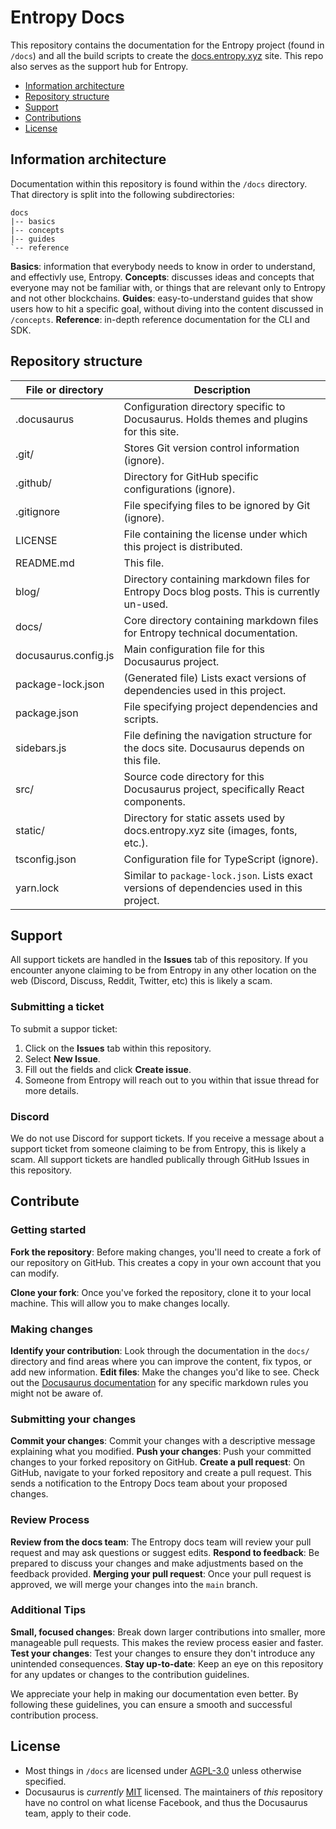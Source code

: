 # Entropy Docs

This repository contains the documentation for the Entropy project (found in `/docs`) and all the build scripts to create the [docs.entropy.xyz](https://docs.entropy.xyz) site. This repo also serves as the support hub for Entropy.

- [Information architecture](#information-architecture)
- [Repository structure](#repository-structure)
- [Support](#support)
- [Contributions](#contributions)
- [License](#license)

## Information architecture

Documentation within this repository is found within the `/docs` directory. That directory is split into the following subdirectories:

```plaintext
docs
|-- basics
|-- concepts
|-- guides
`-- reference
```

**Basics**: information that everybody needs to know in order to understand, and effectivly use, Entropy.
**Concepts**: discusses ideas and concepts that everyone may not be familiar with, or things that are relevant only to Entropy and not other blockchains.
**Guides**: easy-to-understand guides that show users how to hit a specific goal, without diving into the content discussed in `/concepts`.
**Reference**: in-depth reference documentation for the CLI and SDK.

## Repository structure

| File or directory | Description |
| --- | --- |
| .docusaurus | Configuration directory specific to Docusaurus. Holds themes and plugins for this site. |
| .git/ | Stores Git version control information (ignore). |
| .github/ | Directory for GitHub specific configurations (ignore). |
| .gitignore | File specifying files to be ignored by Git (ignore). |
| LICENSE | File containing the license under which this project is distributed. |
| README.md | This file. |
| blog/ | Directory containing markdown files for Entropy Docs blog posts. This is currently un-used. |
| docs/ | Core directory containing markdown files for Entropy technical documentation. |
| docusaurus.config.js | Main configuration file for this Docusaurus project. |
| package-lock.json | (Generated file) Lists exact versions of dependencies used in this project. |
| package.json | File specifying project dependencies and scripts. |
| sidebars.js | File defining the navigation structure for the docs site. Docusaurus depends on this file. |
| src/ | Source code directory for this Docusaurus project, specifically React components. |
| static/ | Directory for static assets used by docs.entropy.xyz site (images, fonts, etc.). |
| tsconfig.json | Configuration file for TypeScript (ignore). |
| yarn.lock | Similar to `package-lock.json`. Lists exact versions of dependencies used in this project. |

## Support

All support tickets are handled in the **Issues** tab of this repository. If you encounter anyone claiming to be from Entropy in any other location on the web (Discord, Discuss, Reddit, Twitter, etc) this is likely a scam.

### Submitting a ticket

To submit a suppor ticket:

1. Click on the **Issues** tab within this repository.
1. Select **New Issue**.
1. Fill out the fields and click **Create issue**.
1. Someone from Entropy will reach out to you within that issue thread for more details.

### Discord

We do not use Discord for support tickets. If you receive a message about a support ticket from someone claiming to be from Entropy, this is likely a scam. All support tickets are handled publically through GitHub Issues in this repository.

## Contribute

### Getting started

**Fork the repository**: Before making changes, you'll need to create a fork of our repository on GitHub. This creates a copy in your own account that you can modify.

**Clone your fork**: Once you've forked the repository, clone it to your local machine. This will allow you to make changes locally.

### Making changes

**Identify your contribution**: Look through the documentation in the `docs/` directory and find areas where you can improve the content, fix typos, or add new information.
**Edit files**: Make the changes you'd like to see. Check out the [Docusaurus documentation](https://docusaurus.io/docs/markdown-features) for any specific markdown rules you might not be aware of.

### Submitting your changes

**Commit your changes**: Commit your changes with a descriptive message explaining what you modified.
**Push your changes**: Push your committed changes to your forked repository on GitHub.
**Create a pull request**: On GitHub, navigate to your forked repository and create a pull request. This sends a notification to the Entropy Docs team about your proposed changes.

### Review Process

**Review from the docs team**: The Entropy docs team will review your pull request and may ask questions or suggest edits.
**Respond to feedback**: Be prepared to discuss your changes and make adjustments based on the feedback provided.
**Merging your pull request**: Once your pull request is approved, we will merge your changes into the `main` branch.

### Additional Tips

**Small, focused changes**: Break down larger contributions into smaller, more manageable pull requests. This makes the review process easier and faster.
**Test your changes**: Test your changes to ensure they don't introduce any unintended consequences.
**Stay up-to-date**: Keep an eye on this repository for any updates or changes to the contribution guidelines.

We appreciate your help in making our documentation even better. By following these guidelines, you can ensure a smooth and successful contribution process.

## License

- Most things in `/docs` are licensed under [AGPL-3.0](./LICENSE) unless otherwise specified.
- Docusaurus is _currently_ [MIT](https://github.com/facebook/docusaurus/blob/main/LICENSE) licensed. The maintainers of _this_ repository have no control on what license Facebook, and thus the Docusaurus team, apply to their code.
